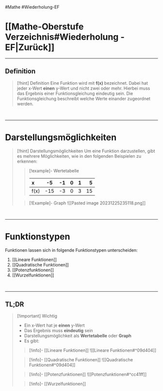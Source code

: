 #Mathe #Wiederholung-EF  

# [[Mathe-Oberstufe Verzeichnis#Wiederholung - EF|Zurück]]

___
## Definition

>[!hint] Definition
>Eine Funktion wird mit **f(x)** bezeichnet.
Dabei hat jeder x-Wert **einen** y-Wert und nicht zwei oder mehr.
Hierbei muss das Ergebnis einer Funktionsgleichung eindeutig sein.
Die Funktionsgleichung beschreibt welche Werte einander zugeordnet werden.

<br>

___
# Darstellungsmöglichkeiten

>[!hint] Darstellungsmöglichkeiten
>Um eine Funktion darzustellen, gibt es mehrere Möglichkeiten, wie in den folgenden Beispielen zu erkennen: 
>
>> [!example]- Wertetabelle 
>>
>>x | -5 | -1 | 0 | 1 | 5
>>:--|----|-|-|-|-:
>>f(x)| -15 |-3 | 0 | 3 | 15
>
>
>>[!Example]- Graph
>> ![[Pasted image 20231225235118.png]]

<br>

___
# Funktionstypen

Funktionen lassen sich in folgende Funktionstypen unterscheiden:
1. [[Lineare Funktionen]]
2. [[Quadratische Funktionen]]
3. [[Potenzfunktionen]]
4. [[Wurzelfunktionen]]

<br>

___
## TL;DR

> [!important] Wichtig
> - Ein x-Wert hat je **einen** y-Wert
> - Das Ergebnis muss **eindeutig** sein
> - Darstellungsmöglichkeit als **Wertetabelle** oder **Graph**
> - Es gibt:
>   
> > [!info]- [[Lineare Funktionen]]
> > ![[Lineare Funktionen#^09d404]]
>
> >[!info]-	[[Quadratische Funktionen]]
> >![[Quadratische Funktionen#^09d404]]
> 
> 
> > [!info]- [[Potenzfunktionen]] 
> > ![[Potenzfunktionen#^cc41ff]] 
> 
> >[!info]- [[Wurzelfunktionen]]
